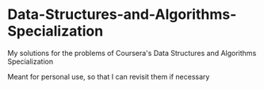 # Data-Structures-and-Algorithms-Specialization

My solutions for the problems of Coursera's Data Structures and Algorithms Specialization

Meant for personal use, so that I can revisit them if necessary
